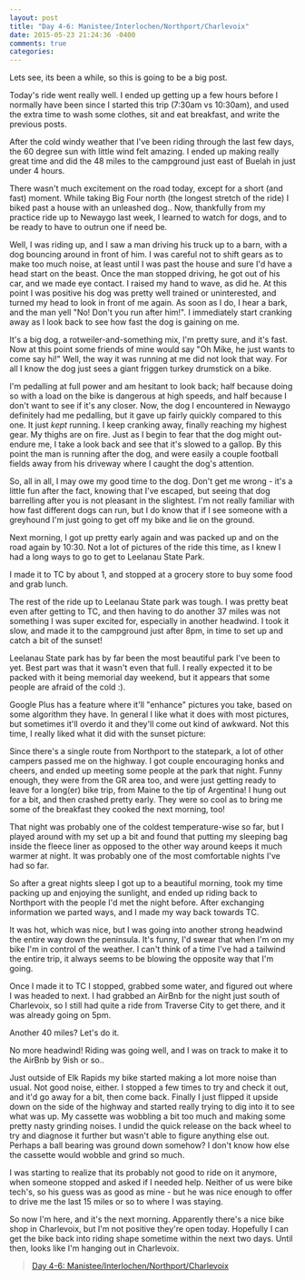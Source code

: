 ```yaml
---
layout: post
title: "Day 4-6: Manistee/Interlochen/Northport/Charlevoix"
date: 2015-05-23 21:24:36 -0400
comments: true
categories:
---
```


Lets see, its been a while, so this is going to be a big post.

Today's ride went really well. I ended up getting up a few hours before I normally have been since I started this trip (7:30am vs 10:30am), and used the extra time to wash some clothes, sit and eat breakfast, and write the previous posts.


After the cold windy weather that I've been riding through the last few days, the 60 degree sun with little wind felt amazing. I ended up making really great time and did the 48 miles to the campground just east of Buelah in just under 4 hours.

There wasn't much excitement on the road today, except for a short (and fast) moment. While taking Big Four north (the longest stretch of the ride) I biked past a house with an unleashed dog.. Now, thankfully from my practice ride up to Newaygo last week, I learned to watch for dogs, and to be ready to have to outrun one if need be.

Well, I was riding up, and I saw a man driving his truck up to a barn, with a dog bouncing around in front of him. I was careful not to shift gears as to make too much noise, at least until I was past the house and sure I'd have a head start on the beast. Once the man stopped driving, he got out of his car, and we made eye contact. I raised my hand to wave, as did he. At this point I was positive his dog was pretty well trained or uninterested, and turned my head to look in front of me again. As soon as I do, I hear a bark, and the man yell "No! Don't you run after him!". I immediately start
cranking away as I look back to see how fast the dog is gaining on me.

It's a big dog, a rotweiler-and-something mix, I'm pretty sure, and it's fast. Now at this point some friends of mine would say "Oh Mike, he just wants to come say hi!" Well, the way it was running at me did not look that way. For all I know the dog just sees a giant friggen turkey drumstick on a bike.

I'm pedalling at full power and am hesitant to look back; half because doing so with a load on the bike is dangerous at high speeds, and half because I don't want to see if it's any closer. Now, the dog I encountered in Newaygo definitely had me pedalling, but it gave up fairly quickly compared to this one. It just *kept* running. I keep cranking away, finally reaching my highest gear. My thighs are on fire. Just as I begin to fear that the dog might out-endure me, I take a look back and see that it's slowed to a gallop. By this point the man is running after the dog, and were easily a couple
football fields away from his driveway where I caught the dog's attention.

So, all in all, I may owe my good time to the dog. Don't get me wrong - it's a little fun after the fact, knowing that I've escaped, but seeing that dog barrelling after you is not pleasant in the slightest. I'm not really familiar with how fast different dogs can run, but I do know that if I see someone with a greyhound I'm just going to get off my bike and lie on the ground.



Next morning, I got up pretty early again and was packed up and on the road again by 10:30. Not a lot of pictures of the ride this time, as I knew I had a long ways to go to get to Leelanau State Park.


I made it to TC by about 1, and stopped at a grocery store to buy some food and grab lunch.


The rest of the ride up to Leelanau State park was tough. I was pretty beat even after getting to TC, and then having to do another 37 miles was not something I was super excited for, especially in another headwind. I took it slow, and made it to the campground just after 8pm, in time to set up and catch a bit of the sunset!

Leelanau State park has by far been the most beautiful park I've been to yet. Best part was that it wasn't even that full. I really expected it to be packed with it being memorial day weekend, but it appears that some people are afraid of the cold :).


Google Plus has a feature where it'll "enhance" pictures you take, based on some algorithm they have. In general I like what it does with most pictures, but sometimes it'll overdo it and they'll come out kind of awkward. Not this time, I really liked what it did with the sunset picture:


Since there's a single route from Northport to the statepark, a lot of other campers passed me on the highway. I got  couple encouraging honks and cheers, and ended up meeting some people at the park that night. Funny enough, they were from the GR area too, and were just getting ready to leave for a long(er) bike trip, from Maine to the tip of Argentina! I hung out for a bit, and then crashed pretty early. They were so cool as to bring me some of the breakfast they cooked the next morning, too!

That night was probably one of the coldest temperature-wise so far, but I played around with my set up a bit and found that putting my sleeping bag inside the fleece liner as opposed to the other way around keeps it much warmer at night. It was probably one of the most comfortable nights I've had so far.

So after a great nights sleep I got up to a beautiful morning, took my time packing up and enjoying the sunlight, and ended up riding back to Northport with the people I'd met the night before. After exchanging information we parted ways, and I made my way back towards TC.

It was hot, which was nice, but I was going into another strong headwind the entire way down the peninsula. It's funny, I'd swear that when I'm on my bike I'm in control of the weather. I can't think of a time I've had a tailwind the entire trip, it always seems to be blowing the opposite way that I'm going.


Once I made it to TC I stopped, grabbed some water, and figured out where I was headed to next. I had grabbed an AirBnb for the night just south of Charlevoix, so I still had quite a ride from Traverse City to get there, and it was already going on 5pm.

Another 40 miles? Let's do it.

No more headwind! Riding was going well, and I was on track to make it to the AirBnb by 9ish or so..

Just outside of Elk Rapids my bike started making a lot more noise than usual. Not good noise, either. I stopped a few times to try and check it out, and it'd go away for a bit, then come back. Finally I just flipped it upside down on the side of the highway and started really trying to dig into it to see what was up. My cassette was wobbling a bit too much and making some pretty nasty grinding noises. I undid the quick release on the back wheel to try and diagnose it further but wasn't able to figure anything else out. Perhaps a ball bearing was ground down somehow? I don't know how else the cassette would wobble and grind so much.

I was starting to realize that its probably not good to ride on it anymore, when someone stopped and asked if I needed help. Neither of us were bike tech's, so his guess was as good as mine - but he was nice enough to offer to drive me the last 15 miles or so to where I was staying.

So now I'm here, and it's the next morning. Apparently there's a nice bike shop in Charlevoix, but I'm not positive they're open today. Hopefully I can get the bike back into riding shape sometime within the next two days. Until then, looks like I'm hanging out in Charlevoix.

<blockquote class="imgur-embed-pub" lang="en" data-id="a/D9G3q"><a href="//imgur.com/a/D9G3q">Day 4-6: Manistee/Interlochen/Northport/Charlevoix</a></blockquote><script async src="//s.imgur.com/min/embed.js" charset="utf-8"></script>
